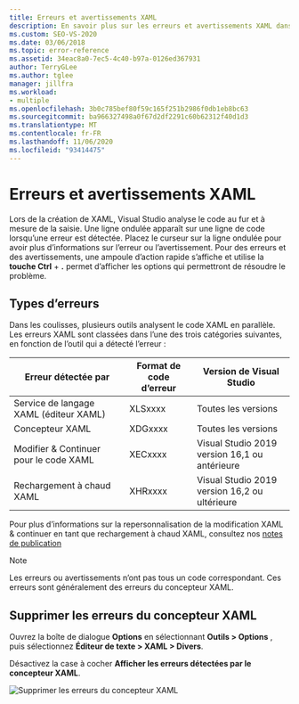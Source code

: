 ```yaml
---
title: Erreurs et avertissements XAML
description: En savoir plus sur les erreurs et avertissements XAML dans Visual Studio, notamment sur la façon dont les erreurs sont catégorisées, sur l’obtention d’informations sur les erreurs et sur la façon de trouver des options pour les corriger.
ms.custom: SEO-VS-2020
ms.date: 03/06/2018
ms.topic: error-reference
ms.assetid: 34eac8a0-7ec5-4c40-b97a-0126ed367931
author: TerryGLee
ms.author: tglee
manager: jillfra
ms.workload:
- multiple
ms.openlocfilehash: 3b0c785bef80f59c165f251b2986f0db1eb8bc63
ms.sourcegitcommit: ba966327498a0f67d2df2291c60b62312f40d1d3
ms.translationtype: MT
ms.contentlocale: fr-FR
ms.lasthandoff: 11/06/2020
ms.locfileid: "93414475"
---
```

# <a name="xaml-errors-and-warnings"></a>Erreurs et avertissements XAML

Lors de la création de XAML, Visual Studio analyse le code au fur et à mesure de la saisie. Une ligne ondulée apparaît sur une ligne de code lorsqu’une erreur est détectée. Placez le curseur sur la ligne ondulée pour avoir plus d’informations sur l’erreur ou l’avertissement. Pour des erreurs et des avertissements, une ampoule d’action rapide s’affiche et utilise la **touche Ctrl** + **.** permet d’afficher les options qui permettront de résoudre le problème.

## <a name="error-types"></a>Types d’erreurs

Dans les coulisses, plusieurs outils analysent le code XAML en parallèle. Les erreurs XAML sont classées dans l’une des trois catégories suivantes, en fonction de l’outil qui a détecté l’erreur :

|**Erreur détectée par**|**Format de code d’erreur**|**Version de Visual Studio**|
| - |-----------------| - |
|Service de langage XAML (éditeur XAML)|XLSxxxx| Toutes les versions |
|Concepteur XAML|XDGxxxx| Toutes les versions | 
|Modifier & Continuer pour le code XAML|XECxxxx| Visual Studio 2019 version 16,1 ou antérieure |
|Rechargement à chaud XAML | XHRxxxx | Visual Studio 2019 version 16,2 ou ultérieure |

Pour plus d’informations sur la repersonnalisation de la modification XAML & continuer en tant que rechargement à chaud XAML, consultez nos [notes de publication](/visualstudio/releases/2019/release-notes-v16.2#wpfuwp-tooling)

> [!Note]
> Les erreurs ou avertissements n’ont pas tous un code correspondant. Ces erreurs sont généralement des erreurs du concepteur XAML.

## <a name="suppress-xaml-designer-errors"></a>Supprimer les erreurs du concepteur XAML

Ouvrez la boîte de dialogue **Options** en sélectionnant **Outils > Options** , puis sélectionnez **Éditeur de texte > XAML > Divers**.

Désactivez la case à cocher **Afficher les erreurs détectées par le concepteur XAML**.

![Supprimer les erreurs du concepteur XAML](media/suppress_xaml_designer_errors.png)